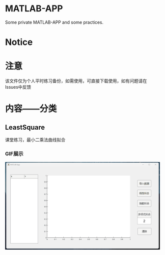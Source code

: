 # MATLAB-APP
Some private MATLAB-APP and some practices.

# Notice

# 注意
该文件仅为个人平时练习备份，如需使用，可直接下载使用，如有问题请在Issues中反馈

# 内容——分类
## LeastSquare
课堂练习，最小二乘法曲线拟合

### GIF展示

![演示](https://github.com/RESTART1230/MATLAB-APP/blob/main/APP/LeastSquare/%E6%BC%94%E7%A4%BA/%E6%BC%94%E7%A4%BA.gif?raw=true)

